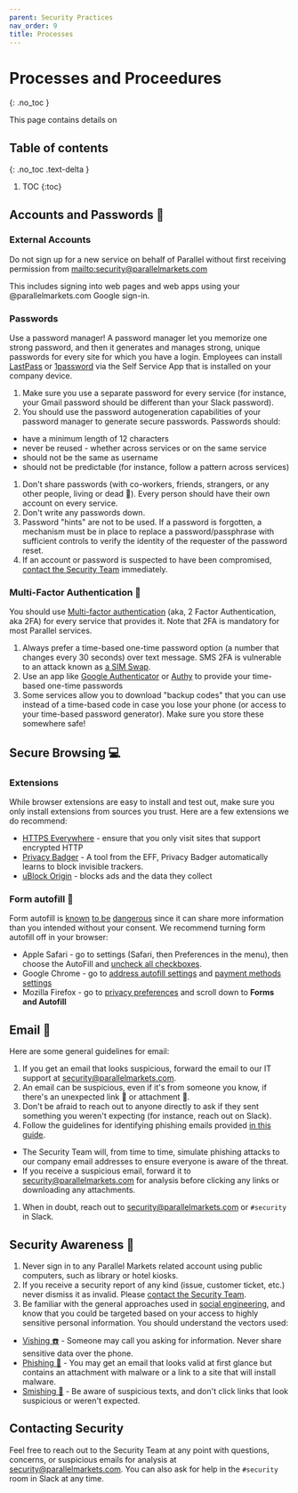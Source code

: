 ```yaml
---
parent: Security Practices
nav_order: 9
title: Processes
---
```

# Processes and Proceedures
{: .no_toc }

This page contains details on 

## Table of contents
{: .no_toc .text-delta }

1. TOC
{:toc}

## Accounts and Passwords :closed_lock_with_key:

### External Accounts

Do not sign up for a new service on behalf of Parallel without first receiving permission from [mailto:security@parallelmarkets.com](security@parallelmarkets.com)

This includes signing into web pages and web apps using your @parallelmarkets.com Google sign-in.

### Passwords
Use a password manager!  A password manager let you memorize one strong password, and then it generates and manages strong, unique passwords for every site for which you have a login.  Employees can install [LastPass](https://www.lastpass.com/) or [1password](https://1password.com/) via the Self Service App that is installed on your company device.

1. Make sure you use a separate password for every service (for instance, your Gmail password should be different than your Slack password).
1. You should use the password autogeneration capabilities of your password manager to generate secure passwords.  Passwords should:
 * have a minimum length of 12 characters
 * never be reused - whether across services or on the same service
 * should not be the same as username
 * should not be predictable (for instance, follow a pattern across services)
1. Don't share passwords (with co-workers, friends, strangers, or any other people, living or dead :ghost:).  Every person should have their own account on every service.
1. Don't write any passwords down.
1. Password "hints" are not to be used. If a password is forgotten, a mechanism must be in place to replace a password/passphrase with sufficient controls to verify the identity of the requester of the password reset.
1. If an account or password is suspected to have been compromised,  [contact the Security Team](#contacting-security) immediately.

### Multi-Factor Authentication :iphone:
You should use [Multi-factor authentication](https://en.wikipedia.org/wiki/Multi-factor_authentication) (aka, 2 Factor Authentication, aka 2FA) for every service that provides it.  Note that 2FA is mandatory for most Parallel services.

1. Always prefer a time-based one-time password option (a number that changes every 30 seconds) over text message.  SMS 2FA is vulnerable to an attack known as [a SIM Swap](https://www.wired.com/story/sim-swap-attack-defend-phone/).
1. Use an app like [Google Authenticator](https://support.google.com/accounts/answer/1066447?hl=en&ref_topic=2954345) or [Authy](https://authy.com) to provide your time-based one-time passwords
1. Some services allow you to download "backup codes" that you can use instead of a time-based code in case you lose your phone (or access to your time-based password generator).  Make sure you store these somewhere safe!

## Secure Browsing :computer:

### Extensions
While browser extensions are easy to install and test out, make sure you only install extensions from sources you trust.  Here are a few extensions we do recommend:

* [HTTPS Everywhere](https://www.eff.org/https-everywhere) - ensure that you only visit sites that support encrypted HTTP
* [Privacy Badger](https://privacybadger.org) - A tool from the EFF, Privacy Badger automatically learns to block invisible trackers.
* [uBlock Origin](https://github.com/gorhill/uBlock#installation) - blocks ads and the data they collect

### Form autofill :memo:
Form autofill is [known](https://www.popularmechanics.com/technology/security/a24687/autofill-bad/) [to be](https://www.techadvisory.org/2019/01/the-dangers-of-autocomplete-passwords/) [dangerous](https://thehackernews.com/2017/01/browser-autofill-phishing.html) since it can share more information than you intended without your consent. We recommend turning form autofill off in your browser:

* Apple Safari - go to settings (Safari, then Preferences in the menu), then choose the AutoFill and [uncheck all checkboxes](https://support.apple.com/guide/safari/autofill-ibrwa005/mac).
* Google Chrome - go to [address autofill settings](chrome://settings/addresses) and [payment methods settings](chrome://settings/payments)
* Mozilla Firefox - go to [privacy preferences](about:preferences#privacy) and scroll down to **Forms and Autofill**

## Email :email:
Here are some general guidelines for email:

1. If you get an email that looks suspicious, forward the email to our IT support at [security@parallelmarkets.com](mailto:security@parallelmarkets.com).
1. An email can be suspicious, even if it's from someone you know, if there's an unexpected link :link: or attachment :file_folder:.
1. Don't be afraid to reach out to anyone directly to ask if they sent something you weren't expecting (for instance, reach out on Slack).
1. Follow the guidelines for identifying phishing emails provided [in this guide](https://www.itgovernance.co.uk/blog/5-ways-to-detect-a-phishing-email).
 * The Security Team will, from time to time, simulate phishing attacks to our company email addresses to ensure everyone is aware of the threat.
 * If you receive a suspicious email, forward it to [security@parallelmarkets.com](mailto:security@parallelmarkets.com) for analysis before clicking any links or downloading any attachments.
1. When in doubt, reach out to [security@parallelmarkets.com](mailto:security@parallelmarkets.com) or `#security` in Slack.

## Security Awareness :eyes:
1. Never sign in to any Parallel Markets related account using public computers, such as library or hotel kiosks.
1. If you receive a security report of any kind (issue, customer ticket, etc.) never dismiss it as invalid. Please [contact the Security Team](#contacting-security).
1. Be familiar with the general approaches used in [social engineering](https://en.wikipedia.org/wiki/Social_engineering_(security)), and know that you could be targeted based on your access to highly sensitive personal information.  You should understand the vectors used:
 * [Vishing :phone:](https://en.wikipedia.org/wiki/Social_engineering_(security)#Vishing) - Someone may call you asking for information.  Never share sensitive data over the phone.
 * [Phishing :fishing_pole_and_fish:](https://en.wikipedia.org/wiki/Social_engineering_(security)#Phishing) - You may get an email that looks valid at first glance but contains an attachment with malware or a link to a site that will install malware.
 * [Smishing :iphone:](https://en.wikipedia.org/wiki/Social_engineering_(security)#Smishing) - Be aware of suspicious texts, and don't click links that look suspicious or weren't expected.

## Contacting Security

Feel free to reach out to the Security Team at any point with questions, concerns, or suspicious emails for analysis at [security@parallelmarkets.com](mailto:security@parallelmarkets.com).  You can also ask for help in the `#security` room in Slack at any time.
